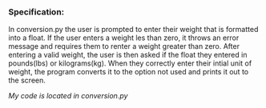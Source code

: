 ### Specification:

In conversion.py the user is prompted to enter their weight that is formatted into a float. If the user enters a weight les than zero, it throws an error message and requires them to renter a weight greater than zero. After entering a valid weight, the user is then asked if the float they entered in pounds(lbs) or kilograms(kg). When they correctly enter their intial unit of weight, the program converts it to the option not used and prints it out to the screen. 



*My code is located in conversion.py*

